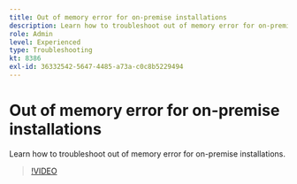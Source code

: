 ```yaml
---
title: Out of memory error for on-premise installations
description: Learn how to troubleshoot out of memory error for on-premise installations.
role: Admin
level: Experienced
type: Troubleshooting
kt: 8386
exl-id: 36332542-5647-4485-a73a-c0c8b5229494
---
```

# Out of memory error for on-premise installations

Learn how to troubleshoot out of memory error for on-premise installations.

>[!VIDEO](https://video.tv.adobe.com/v/335891?quality=12&learn=on)
